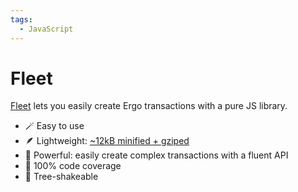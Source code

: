 ```yaml
---
tags:
  - JavaScript
---
```


# Fleet

[Fleet](https://fleet-sdk.github.io/docs/) lets you easily create Ergo transactions with a pure JS library. 

- 🪄 Easy to use
- 🪶 Lightweight: [~12kB minified + gziped](https://bundlephobia.com/package/@fleet-sdk/core)
- 🦾 Powerful: easily create complex transactions with a fluent API
- 🧪 100% code coverage
- 🌲 Tree-shakeable

